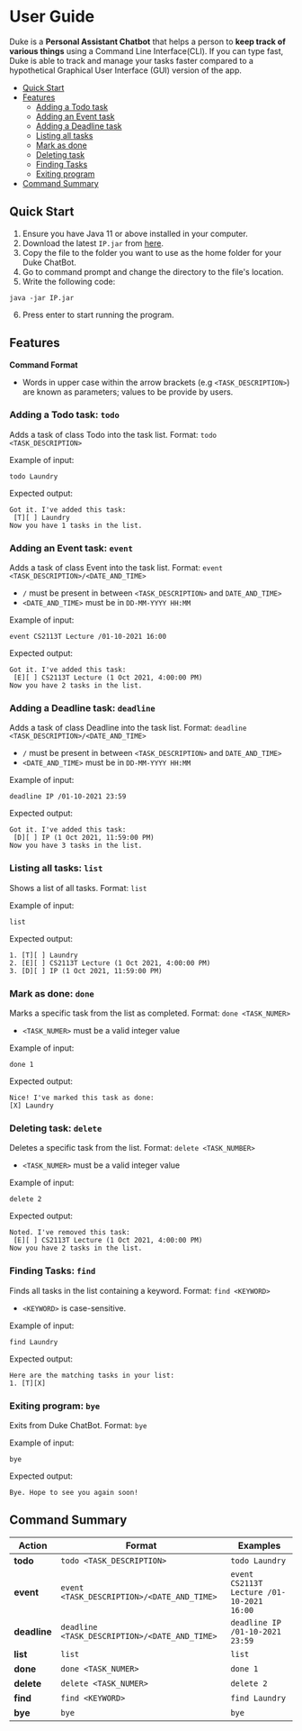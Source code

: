 # User Guide
Duke is a **Personal Assistant Chatbot** that helps a person to **keep track of various things** using a Command Line Interface(CLI). If you can type fast, Duke is able to track and manage your tasks faster compared to a hypothetical Graphical User Interface (GUI) version of the app. 

* [Quick Start](#quick-start)
* [Features](https://github.com/xingjie99/ip/blob/master/docs/README.md#features)
  - [Adding a Todo task](#adding-a-todo-task-todo)
  - [Adding an Event task](https://github.com/xingjie99/ip/blob/master/docs/README.md#adding-an-event-task-event)
  - [Adding a Deadline task](https://github.com/xingjie99/ip/blob/master/docs/README.md#adding-a-deadline-task-deadline)
  - [Listing all tasks](https://github.com/xingjie99/ip/blob/master/docs/README.md#listing-all-tasks-list)
  - [Mark as done](https://github.com/xingjie99/ip/blob/master/docs/README.md#mark-as-done-done)
  - [Deleting task](https://github.com/xingjie99/ip/blob/master/docs/README.md#deleting-task-delete)
  - [Finding Tasks](https://github.com/xingjie99/ip/blob/master/docs/README.md#finding-tasks-find)
  - [Exiting program](https://github.com/xingjie99/ip/blob/master/docs/README.md#exiting-program-bye)
* [Command Summary](https://github.com/xingjie99/ip/blob/master/docs/README.md#command-summary)

## Quick Start 
1. Ensure you have Java 11 or above installed in your computer.
2. Download the latest `IP.jar` from [here](https://github.com/xingjie99/ip/releases/tag/A-Release).
3. Copy the file to the folder you want to use as the home folder for your Duke ChatBot.
4. Go to command prompt and change the directory to the file's location.
5. Write the following code:
  ```
  java -jar IP.jar 
  ```
6. Press enter to start running the program.
 
  
## Features
**Command Format** 
 * Words in upper case within the arrow brackets (e.g `<TASK_DESCRIPTION>`) are known as parameters; values to be provide by users.

### Adding a Todo task: `todo`
Adds a task of class Todo into the task list.
Format: `todo <TASK_DESCRIPTION>`

Example of input:
```
todo Laundry
```
Expected output:
```
Got it. I've added this task:
 [T][ ] Laundry
Now you have 1 tasks in the list.
```

### Adding an Event task: `event`
Adds a task of class Event into the task list.
Format: `event <TASK_DESCRIPTION>/<DATE_AND_TIME>`
* `/` must be present in between `<TASK_DESCRIPTION>` and `DATE_AND_TIME>`
* `<DATE_AND_TIME>` must be in `DD-MM-YYYY HH:MM`

Example of input:
```
event CS2113T Lecture /01-10-2021 16:00
```
Expected output:
```
Got it. I've added this task:
 [E][ ] CS2113T Lecture (1 Oct 2021, 4:00:00 PM)
Now you have 2 tasks in the list.
```

### Adding a Deadline task: `deadline`
Adds a task of class Deadline into the task list.
Format: `deadline <TASK_DESCRIPTION>/<DATE_AND_TIME>`
* `/` must be present in between `<TASK_DESCRIPTION>` and `DATE_AND_TIME>`
* `<DATE_AND_TIME>` must be in `DD-MM-YYYY HH:MM`

Example of input:
```
deadline IP /01-10-2021 23:59
```
Expected output:
```
Got it. I've added this task:
 [D][ ] IP (1 Oct 2021, 11:59:00 PM)
Now you have 3 tasks in the list.
```

### Listing all tasks: `list`
Shows a list of all tasks.
Format: `list`

Example of input:
```
list
```
Expected output:
```
1. [T][ ] Laundry
2. [E][ ] CS2113T Lecture (1 Oct 2021, 4:00:00 PM)
3. [D][ ] IP (1 Oct 2021, 11:59:00 PM)
```

### Mark as done: `done`
Marks a specific task from the list as completed.
Format: `done <TASK_NUMER>`
* `<TASK_NUMER>` must be a valid integer value

Example of input:
```
done 1
```
Expected output:
```
Nice! I've marked this task as done:
[X] Laundry
```

### Deleting task: `delete`
Deletes a specific task from the list.
Format: `delete <TASK_NUMBER>`
* `<TASK_NUMER>` must be a valid integer value

Example of input:
```
delete 2
```
Expected output:
```
Noted. I've removed this task:
 [E][ ] CS2113T Lecture (1 Oct 2021, 4:00:00 PM)
Now you have 2 tasks in the list.
```

### Finding Tasks: `find`
Finds all tasks in the list containing a keyword.
Format: `find <KEYWORD>`
* `<KEYWORD>` is case-sensitive.

Example of input:
```
find Laundry
```
Expected output:
```
Here are the matching tasks in your list:
1. [T][X] 
```

### Exiting program: `bye`
Exits from Duke ChatBot.
Format: `bye`

Example of input:
```
bye
```
Expected output:
```
Bye. Hope to see you again soon!
```

## Command Summary
| **Action** | **Format** | **Examples** |
| ---------- | ---------- | ------------ |
| **todo** | `todo <TASK_DESCRIPTION>` | `todo Laundry` |
| **event** | `event <TASK_DESCRIPTION>/<DATE_AND_TIME>` | `event CS2113T Lecture /01-10-2021 16:00` |
| **deadline** | `deadline <TASK_DESCRIPTION>/<DATE_AND_TIME>` | `deadline IP /01-10-2021 23:59` |
| **list** | `list` | `list` |
| **done** | `done <TASK_NUMER>` | `done 1` |
| **delete** | `delete <TASK_NUMER>` | `delete 2` |
| **find** | `find <KEYWORD>` | `find Laundry` |
| **bye** | `bye` | `bye` |
